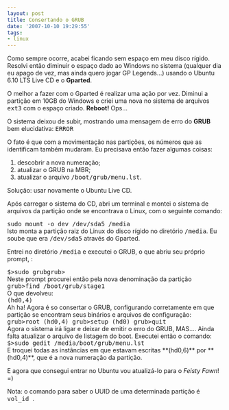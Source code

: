```yaml
---
layout: post
title: Consertando o GRUB
date: '2007-10-10 19:29:55'
tags:
- linux
---
```



Como sempre ocorre, acabei ficando sem espaço em meu disco rígido. Resolvi então diminuir o espaço dado ao Windows no sistema (qualquer dia eu apago de vez, mas ainda quero jogar GP Legends…) usando o Ubuntu 6.10 LTS Live CD e o **Gparted**.

O melhor a fazer com o Gparted é realizar uma ação por vez. Diminui a partição em 10GB do Windows e criei uma nova no sistema de arquivos <tt>ext3</tt> com o espaço criado. **Reboot!** Ops…

O sistema deixou de subir, mostrando uma mensagem de erro do **GRUB** bem elucidativa: <tt>ERROR</tt>

O fato é que com a movimentação nas partições, os números que as identificam também mudaram. Eu precisava então fazer algumas coisas:

1. descobrir a nova numeração;
2. atualizar o GRUB na MBR;
3. atualizar o arquivo <tt>/boot/grub/menu.lst</tt>.

Solução: usar novamente o Ubuntu Live CD.

Após carregar o sistema do CD, abri um terminal e montei o sistema de arquivos da partição onde se encontrava o Linux, com o seguinte comando:

<div style="font-family: monospace;">sudo mount -o dev /dev/sda5 /media</div>Isto monta a partição raiz do Linux do disco rígido no diretório <tt>/media</tt>. Eu soube que era <tt>/dev/sda5</tt> através do Gparted.

Entrei no diretório <tt>/media</tt> e executei o GRUB, o que abriu seu próprio prompt, :

<div style="font-family: monospace;">$>sudo grubgrub>

</div>Neste prompt procurei então pela nova denominação da partição

<div style="font-family: monospace;">grub>find /boot/grub/stage1</div>O que devolveu:

<div style="font-family: monospace;">(hd0,4)</div>Ah ha! Agora é so consertar o GRUB, configurando corretamente em que partição se encontram seus binários e arquivos de configuração:

<div style="font-family: monospace;">grub>root (hd0,4)  
 grub>setup (hd0)  
 grub>quit</div>Agora o sistema irá ligar e deixar de emitir o erro do GRUB, MAS…. Ainda falta atualizar o arquivo de listagem do boot. Executei então o comando:

<div style="font-family: monospace;">$>sudo gedit /media/boot/grub/menu.lst</div>E troquei todas as instâncias em que estavam escritas **(hd0,6)** por **(hd0,4)**, que é a nova numeração da partição.

E agora que consegui entrar no Ubuntu vou atualizá-lo para o *Feisty Fawn*! =)

Nota: o comando para saber o UUID de uma determinada partição é <tt>vol_id <device></device></tt>.


